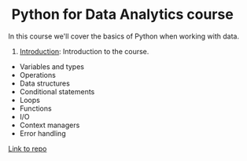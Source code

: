 #  Python for Data Analytics course

In this course we'll cover the basics of Python when working with data.

1. [Introduction](#content/01_basics/01-introduction.md): Introduction to the course.

* Variables and types
* Operations
* Data structures
* Conditional statements
* Loops
* Functions
* I/O
* Context managers
* Error handling

[Link to repo](https://github.com/dgarhdez/dgarhdez.github.io)
